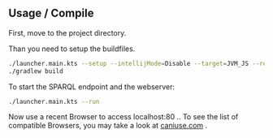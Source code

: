 ## Usage / Compile

First, move to the project directory.

Than you need to setup the buildfiles.

```bash
./launcher.main.kts --setup --intellijMode=Disable --target=JVM_JS --releaseMode=Enable --dictionaryValueMode=Int
./gradlew build
```

To start the SPARQL endpoint and the webserver:

```bash
./launcher.main.kts --run
```

Now use a recent Browser to access localhost:80 ..
To see the list of compatible Browsers, you may take a look at [caniuse.com](https://caniuse.com/?search=int64array) .
